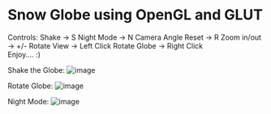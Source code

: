 # Snow Globe using OpenGL and GLUT

Controls:
    Shake -> S
    Night Mode -> N
    Camera Angle Reset -> R
    Zoom in/out -> +/-
    Rotate View -> Left Click
    Rotate Globe -> Right Click  
    Enjoy.... :)

Shake the Globe:
![image](https://github.com/user-attachments/assets/b4e8e5e4-acd0-4b0f-9f43-974fe349faee)

Rotate Globe:
![image](https://github.com/user-attachments/assets/23b8a3ad-38bd-465e-bb79-13718deda42d)

Night Mode:
![image](https://github.com/user-attachments/assets/4b46d317-9c30-4c31-a6f0-9644f0a1197d)

